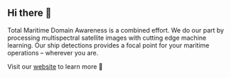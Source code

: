 ## Hi there 👋

Total Maritime Domain Awareness is a combined effort. We do our part by processing multispectral satellite images with cutting edge machine learning. Our ship detections provides a focal point for your maritime operations – wherever you are.

Visit our [website](https://vake.ai/) to learn more 🚀